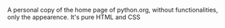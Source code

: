 A personal copy of the home page of python.org, without functionalities, only the appearence.
It's pure HTML and CSS
